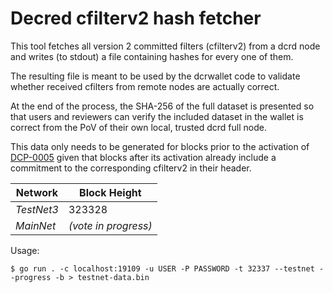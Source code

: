 # Decred cfilterv2 hash fetcher

This tool fetches all version 2 committed filters (cfilterv2) from a dcrd node
and writes (to stdout) a file containing hashes for every one of them.

The resulting file is meant to be used by the dcrwallet code to validate whether
received cfilters from remote nodes are actually correct.

At the end of the process, the SHA-256 of the full dataset is presented so that
users and reviewers can verify the included dataset in the wallet is correct
from the PoV of their own local, trusted dcrd full node.

This data only needs to be generated for blocks prior to the activation of 
[DCP-0005](https://github.com/decred/dcps/blob/master/dcp-0005/dcp-0005.mediawiki)
given that blocks after its activation already include a commitment to the
corresponding cfilterv2 in their header.

| Network | Block Height |
| --- | --- |
| *TestNet3* | 323328 |
| *MainNet* | _(vote in progress)_ |

Usage:

```shell
$ go run . -c localhost:19109 -u USER -P PASSWORD -t 32337 --testnet --progress -b > testnet-data.bin
```

